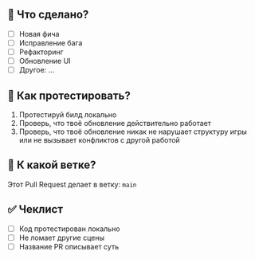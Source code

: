 ## 🚀 Что сделано?

- [ ] Новая фича
- [ ] Исправление бага
- [ ] Рефакторинг
- [ ] Обновление UI
- [ ] Другое: ...

## 🧪 Как протестировать?

1. Протестируй билд локально
2. Проверь, что твоё обновление действительно работает
3. Проверь, что твоё обновление никак не нарушает структуру игры или не вызывает конфликтов с другой работой

## 🎯 К какой ветке?

Этот Pull Request делает в ветку: `main`

## ✅ Чеклист

- [ ] Код протестирован локально
- [ ] Не ломает другие сцены
- [ ] Название PR описывает суть
